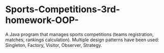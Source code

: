 # Sports-Competitions-3rd-homework-OOP-
A Java program that manages sports competitions (teams registration, matches, rankings calculation). Multiple design patterns have been used: Singleton, Factory, Visitor, Observer, Strategy.
